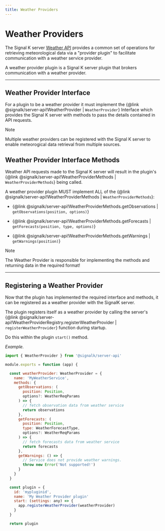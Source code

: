 ```yaml
---
title: Weather Providers
---
```


# Weather Providers

The Signal K server [Weather API](../rest-api/weather_api.md) provides a common set of operations for retrieving meteorological data via a "provider plugin" to facilitate communication with a weather service provider.

A weather provider plugin is a Signal K server plugin that brokers communication with a weather provider.

---

## Weather Provider Interface

For a plugin to be a weather provider it must implement the {@link @signalk/server-api!WeatherProvider | `WeatherProvider`} Interface which provides the Signal K server with methods to pass the details contained in API requests.

> [!NOTE]
> Multiple weather providers can be registered with the Signal K server to enable meteorogical data retrieval from multiple sources.

## Weather Provider Interface Methods

Weather API requests made to the Signal K server will result in the plugin's {@link @signalk/server-api!WeatherProviderMethods | `WeatherProviderMethods`} being called.

A weather provider plugin MUST implement ALL of the {@link @signalk/server-api!WeatherProviderMethods | `WeatherProviderMethods`}:

- {@link @signalk/server-api!WeatherProviderMethods.getObservations | `getObservations(position, options)`}

- {@link @signalk/server-api!WeatherProviderMethods.getForecasts | `getForecasts(position, type, options)`}

- {@link @signalk/server-api!WeatherProviderMethods.getWarnings | `getWarnings(position)`}

> [!NOTE]
> The Weather Provider is responsible for implementing the methods and returning data in the required format!

---

## Registering a Weather Provider

Now that the plugin has implemented the required interface and methods, it can be registered as a weather provider with the SignalK server.

The plugin registers itself as a weather provider by calling the server's {@link @signalk/server-api!WeatherProviderRegistry.registerWeatherProvider | `registerWeatherProvider`} function during startup.

Do this within the plugin `start()` method.

_Example._

```javascript
import { WeatherProvider } from '@signalk/server-api'

module.exports = function (app) {

  const weatherProvider: WeatherProvider = {
    name: 'MyWeatherService',
    methods: {
      getObservations: (
        position: Position,
        options?: WeatherReqParams
      ) => {
        // fetch observation data from weather service
        return observations
      },
      getForecasts: (
        position: Position,
        type: WeatherForecastType,
        options?: WeatherReqParams
      ) => {
        // fetch forecasts data from weather service
        return forecasts
      },
      getWarnings: () => {
        // Service does not provide weather warnings.
        throw new Error('Not supported!')
      }
    }
  }

  const plugin = {
    id: 'mypluginid',
    name: 'My Weather Provider plugin'
    start: (settings: any) => {
      app.registerWeatherProvider(weatherProvider)
    }
  }

  return plugin
```
